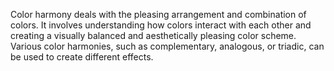 Color harmony deals with the pleasing arrangement and combination of colors. It involves understanding how colors interact with each other and creating a visually balanced and aesthetically pleasing color scheme. Various color harmonies, such as complementary, analogous, or triadic, can be used to create different effects.